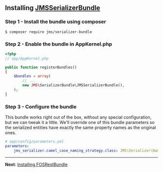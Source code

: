 ## Installing [JMSSerializerBundle](https://github.com/schmittjoh/JMSSerializerBundle)
### Step 1 - Install the bundle using composer

```
$ composer require jms/serializer-bundle

```

### Step 2 - Enable the bundle in AppKernel.php

```php
<?php
// app/AppKernel.php

public function registerBundles()
{
    $bundles = array(
        // ...
        new JMS\SerializerBundle\JMSSerializerBundle(),
    );
}
```
### Step 3 - Configure the bundle
This bundle works right out of the box, without any special configuration, but we can tweak it a little. We'll override one of this bundle parameters so the serialized entities have exactly the same property names as the original ones.

```yaml
# app/config/parameters.yml
parameters:
    jms_serializer.camel_case_naming_strategy.class: JMS\Serializer\Naming\IdenticalPropertyNamingStrategy
```
---
**Next**: [Installing FOSRestBundle](2_installing_fos_rest.md)
